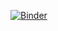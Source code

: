 [![Binder](https://mybinder.org/badge_logo.svg)](https://mybinder.org/v2/gh/nobutaso/Python-morimori.git/master)

